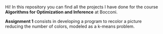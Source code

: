 Hi! In this repository you can find all the projects I have done for the course **Algorithms for Optimization and Inference** at Bocconi.


**Assignment 1** consists in developing a program to recolor a picture reducing the number of colors, modeled as a k-means problem.
